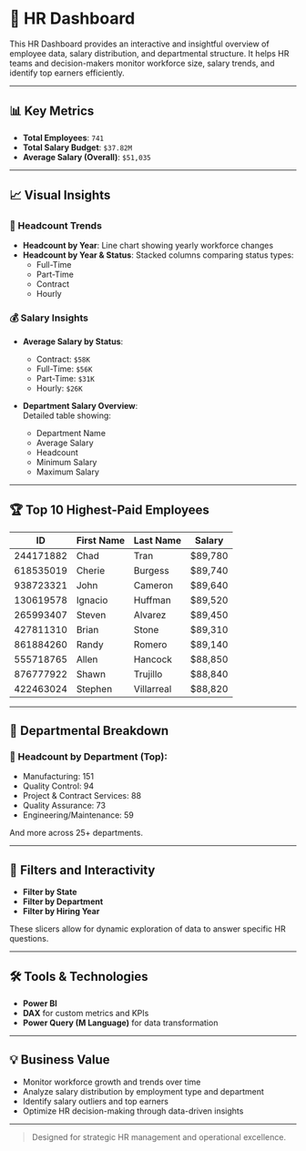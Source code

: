 # 👥 HR Dashboard

This HR Dashboard provides an interactive and insightful overview of employee data, salary distribution, and departmental structure. It helps HR teams and decision-makers monitor workforce size, salary trends, and identify top earners efficiently.

---

## 📊 Key Metrics

- **Total Employees**: `741`  
- **Total Salary Budget**: `$37.82M`  
- **Average Salary (Overall)**: `$51,035`

---

## 📈 Visual Insights

### 🧍 Headcount Trends

- **Headcount by Year**: Line chart showing yearly workforce changes  
- **Headcount by Year & Status**: Stacked columns comparing status types:
  - Full-Time  
  - Part-Time  
  - Contract  
  - Hourly  

### 💰 Salary Insights

- **Average Salary by Status**:
  - Contract: `$58K`  
  - Full-Time: `$56K`  
  - Part-Time: `$31K`  
  - Hourly: `$26K`  

- **Department Salary Overview**:  
  Detailed table showing:
  - Department Name  
  - Average Salary  
  - Headcount  
  - Minimum Salary  
  - Maximum Salary  

---

## 🏆 Top 10 Highest-Paid Employees

| ID         | First Name | Last Name | Salary   |
|------------|------------|-----------|----------|
| 244171882  | Chad       | Tran      | $89,780  |
| 618535019  | Cherie     | Burgess   | $89,740  |
| 938723321  | John       | Cameron   | $89,640  |
| 130619578  | Ignacio    | Huffman   | $89,520  |
| 265993407  | Steven     | Alvarez   | $89,450  |
| 427811310  | Brian      | Stone     | $89,310  |
| 861884260  | Randy      | Romero    | $89,140  |
| 555718765  | Allen      | Hancock   | $88,850  |
| 876777922  | Shawn      | Trujillo  | $88,840  |
| 422463024  | Stephen    | Villarreal| $88,820  |

---

## 🏢 Departmental Breakdown

### 👷 Headcount by Department (Top):

- Manufacturing: 151  
- Quality Control: 94  
- Project & Contract Services: 88  
- Quality Assurance: 73  
- Engineering/Maintenance: 59  

And more across 25+ departments.

---

## 🧭 Filters and Interactivity

- **Filter by State**
- **Filter by Department**
- **Filter by Hiring Year**

These slicers allow for dynamic exploration of data to answer specific HR questions.

---

## 🛠 Tools & Technologies

- **Power BI**  
- **DAX** for custom metrics and KPIs  
- **Power Query (M Language)** for data transformation  

---

## 💡 Business Value

- Monitor workforce growth and trends over time  
- Analyze salary distribution by employment type and department  
- Identify salary outliers and top earners  
- Optimize HR decision-making through data-driven insights  

---

> Designed for strategic HR management and operational excellence.
